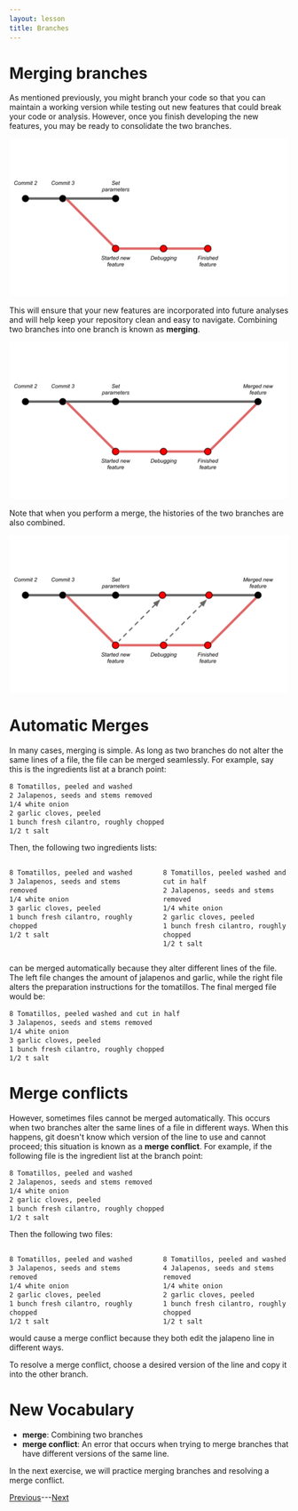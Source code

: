 ```yaml
---
layout: lesson
title: Branches
---
```


# Merging branches

As mentioned previously, you might branch your code so that you can maintain a working version while testing out new features that could break your code or analysis. However, once you finish developing the new features, you may be ready to consolidate the two branches.

![The main branch has a second branch for developing a new feature. The second branch has reached a commit labeled 'Finished new feature'.](..\assets\images\07\pre-merge.svg)

This will ensure that your new features are incorporated into future analyses and will help keep your repository clean and easy to navigate. Combining two branches into one branch is known as **merging**.

![A line now joins the last commit of the new feature branch to the main branch. A commit at the end of this line is labeled 'Merge new feature'.](..\assets\images\07\merge.svg)

Note that when you perform a merge, the histories of the two branches are also combined.

![The commits on the new feature branch have been added to the main branch after merging.](..\assets\images\07\merge-history.svg)

# Automatic Merges

In many cases, merging is simple. As long as two branches do not alter the same lines of a file, the file can be merged seamlessly. For example, say this is the ingredients list at a branch point:
```
8 Tomatillos, peeled and washed
2 Jalapenos, seeds and stems removed
1/4 white onion
2 garlic cloves, peeled
1 bunch fresh cilantro, roughly chopped
1/2 t salt
```

Then, the following two ingredients lists:

<div style="display:flex;flex-flow:row wrap;justify-content:space-between;">

<pre class="highlight" style="width:45%;">
<code>8 Tomatillos, peeled and washed
3 Jalapenos, seeds and stems removed
1/4 white onion
3 garlic cloves, peeled
1 bunch fresh cilantro, roughly chopped
1/2 t salt</code>
</pre>

<pre class="highlight" style="width:45%;">
<code>8 Tomatillos, peeled washed and cut in half
2 Jalapenos, seeds and stems removed
1/4 white onion
2 garlic cloves, peeled
1 bunch fresh cilantro, roughly chopped
1/2 t salt</code>
</pre>

</div>

can be merged automatically because they alter different lines of the file. The left file changes the amount of jalapenos and garlic, while the right file alters the preparation instructions for the tomatillos. The final merged file would be:
```
8 Tomatillos, peeled washed and cut in half
3 Jalapenos, seeds and stems removed
1/4 white onion
3 garlic cloves, peeled
1 bunch fresh cilantro, roughly chopped
1/2 t salt
```


# Merge conflicts

However, sometimes files cannot be merged automatically. This occurs when two branches alter the same lines of a file in different ways. When this happens, git doesn't know which version of the line to use and cannot proceed; this situation is known as a **merge conflict**. For example, if the following file is the ingredient list at the branch point:

```
8 Tomatillos, peeled and washed
2 Jalapenos, seeds and stems removed
1/4 white onion
2 garlic cloves, peeled
1 bunch fresh cilantro, roughly chopped
1/2 t salt
```

Then the following two files:

<div style="display:flex;flex-flow:row wrap;justify-content:space-between;">

<pre class="highlight" style="width:45%;">
<code>8 Tomatillos, peeled and washed
3 Jalapenos, seeds and stems removed
1/4 white onion
2 garlic cloves, peeled
1 bunch fresh cilantro, roughly chopped
1/2 t salt</code>
</pre>

<pre class="highlight" style="width:45%;">
<code>8 Tomatillos, peeled and washed
4 Jalapenos, seeds and stems removed
1/4 white onion
2 garlic cloves, peeled
1 bunch fresh cilantro, roughly chopped
1/2 t salt</code>
</pre>

</div>
would cause a merge conflict because they both edit the jalapeno line in different ways.

To resolve a merge conflict, choose a desired version of the line and copy it into the other branch.

# New Vocabulary

* **merge**: Combining two branches
* **merge conflict**: An error that occurs when trying to merge branches that have different versions of the same line.


In the next exercise, we will practice merging branches and resolving a merge conflict.

[Previous](exercise-8)---[Next](exercise-9)
